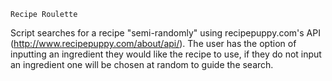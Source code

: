 


~~~~~~~~~~~~~~~
Recipe Roulette
~~~~~~~~~~~~~~~

Script searches for a recipe "semi-randomly" using recipepuppy.com's API (http://www.recipepuppy.com/about/api/).
The user has the option of inputting an ingredient they would like the recipe to use, if they do not input
an ingredient one will be chosen at random to guide the search.
